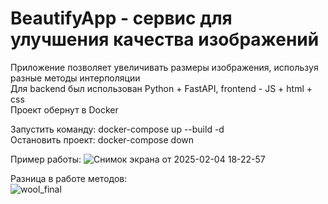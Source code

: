 ﻿# BeautifyApp - сервис для улучшения качества изображений
  
Приложение позволяет увеличивать размеры изображения, используя разные методы интерполяции  
Для backend был использован Python + FastAPI, frontend - JS + html + css  
Проект обернут в Docker    

Запустить команду: docker-compose up --build -d  
Остановить проект: docker-compose down  

Пример работы:
![Снимок экрана от 2025-02-04 18-22-57](https://github.com/user-attachments/assets/92a1d391-cee7-45ca-8ad4-da491c32ba4b)  






Разница в работе методов:  
![wool_final](https://github.com/user-attachments/assets/6a978011-2580-44e1-8f89-cd300a07e41a)  

